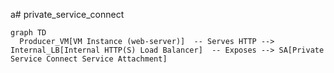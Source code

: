 a# private_service_connect

```mermaid
graph TD
  Producer_VM[VM Instance (web-server)]  -- Serves HTTP --> Internal_LB[Internal HTTP(S) Load Balancer]  -- Exposes --> SA[Private Service Connect Service Attachment]

